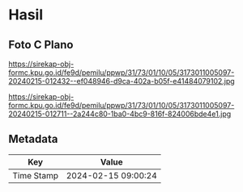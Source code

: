 # Hasil

## Foto C Plano

https://sirekap-obj-formc.kpu.go.id/fe9d/pemilu/ppwp/31/73/01/10/05/3173011005097-20240215-012432--ef048946-d9ca-402a-b05f-e41484079102.jpg

https://sirekap-obj-formc.kpu.go.id/fe9d/pemilu/ppwp/31/73/01/10/05/3173011005097-20240215-012711--2a244c80-1ba0-4bc9-816f-824006bde4e1.jpg


## Metadata

| Key        | Value               |
| ---------- | ------------------- |
| Time Stamp | 2024-02-15 09:00:24 |



